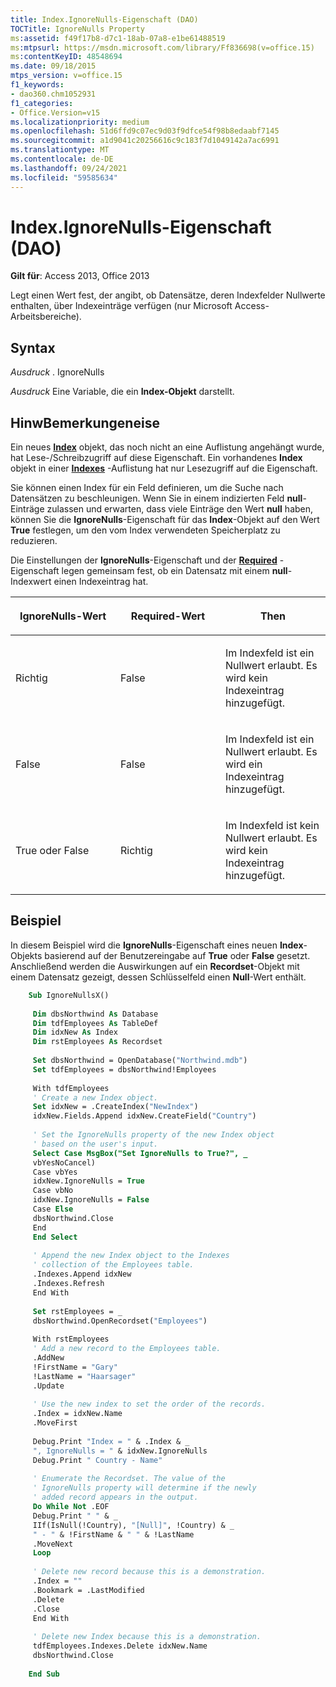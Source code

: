 ```yaml
---
title: Index.IgnoreNulls-Eigenschaft (DAO)
TOCTitle: IgnoreNulls Property
ms:assetid: f49f17b8-d7c1-18ab-07a8-e1be61488519
ms:mtpsurl: https://msdn.microsoft.com/library/Ff836698(v=office.15)
ms:contentKeyID: 48548694
ms.date: 09/18/2015
mtps_version: v=office.15
f1_keywords:
- dao360.chm1052931
f1_categories:
- Office.Version=v15
ms.localizationpriority: medium
ms.openlocfilehash: 51d6ffd9c07ec9d03f9dfce54f98b8edaabf7145
ms.sourcegitcommit: a1d9041c20256616c9c183f7d1049142a7ac6991
ms.translationtype: MT
ms.contentlocale: de-DE
ms.lasthandoff: 09/24/2021
ms.locfileid: "59585634"
---
```

# <a name="indexignorenulls-property-dao"></a>Index.IgnoreNulls-Eigenschaft (DAO)


**Gilt für**: Access 2013, Office 2013

Legt einen Wert fest, der angibt, ob Datensätze, deren Indexfelder Nullwerte enthalten, über Indexeinträge verfügen (nur Microsoft Access-Arbeitsbereiche).

## <a name="syntax"></a>Syntax

*Ausdruck* . IgnoreNulls

*Ausdruck* Eine Variable, die ein **Index-Objekt** darstellt.

## <a name="remarks"></a>HinwBemerkungeneise

Ein neues **[Index](index-object-dao.md)** objekt, das noch nicht an eine Auflistung angehängt wurde, hat Lese-/Schreibzugriff auf diese Eigenschaft. Ein vorhandenes **Index** objekt in einer **[Indexes](indexes-collection-dao.md)** -Auflistung hat nur Lesezugriff auf die Eigenschaft.

Sie können einen Index für ein Feld definieren, um die Suche nach Datensätzen zu beschleunigen. Wenn Sie in einem indizierten Feld **null**-Einträge zulassen und erwarten, dass viele Einträge den Wert **null** haben, können Sie die **IgnoreNulls**-Eigenschaft für das **Index**-Objekt auf den Wert **True** festlegen, um den vom Index verwendeten Speicherplatz zu reduzieren.

Die Einstellungen der **IgnoreNulls**-Eigenschaft und der **[Required](field-required-property-dao.md)** -Eigenschaft legen gemeinsam fest, ob ein Datensatz mit einem **null**-Indexwert einen Indexeintrag hat.

<table>
<colgroup>
<col style="width: 33%" />
<col style="width: 33%" />
<col style="width: 33%" />
</colgroup>
<thead>
<tr class="header">
<th><p>IgnoreNulls-Wert</p></th>
<th><p>Required-Wert</p></th>
<th><p>Then</p></th>
</tr>
</thead>
<tbody>
<tr class="odd">
<td><p>Richtig</p></td>
<td><p>False</p></td>
<td><p>Im Indexfeld ist ein Nullwert erlaubt. Es wird kein Indexeintrag hinzugefügt.</p></td>
</tr>
<tr class="even">
<td><p>False</p></td>
<td><p>False</p></td>
<td><p>Im Indexfeld ist ein Nullwert erlaubt. Es wird ein Indexeintrag hinzugefügt.</p></td>
</tr>
<tr class="odd">
<td><p>True oder False</p></td>
<td><p>Richtig</p></td>
<td><p>Im Indexfeld ist kein Nullwert erlaubt. Es wird kein Indexeintrag hinzugefügt.</p></td>
</tr>
</tbody>
</table>


## <a name="example"></a>Beispiel

In diesem Beispiel wird die **IgnoreNulls**-Eigenschaft eines neuen **Index**-Objekts basierend auf der Benutzereingabe auf **True** oder **False** gesetzt. Anschließend werden die Auswirkungen auf ein **Recordset**-Objekt mit einem Datensatz gezeigt, dessen Schlüsselfeld einen **Null**-Wert enthält.

```vb
    Sub IgnoreNullsX() 
     
     Dim dbsNorthwind As Database 
     Dim tdfEmployees As TableDef 
     Dim idxNew As Index 
     Dim rstEmployees As Recordset 
     
     Set dbsNorthwind = OpenDatabase("Northwind.mdb") 
     Set tdfEmployees = dbsNorthwind!Employees 
     
     With tdfEmployees 
     ' Create a new Index object. 
     Set idxNew = .CreateIndex("NewIndex") 
     idxNew.Fields.Append idxNew.CreateField("Country") 
     
     ' Set the IgnoreNulls property of the new Index object 
     ' based on the user's input. 
     Select Case MsgBox("Set IgnoreNulls to True?", _ 
     vbYesNoCancel) 
     Case vbYes 
     idxNew.IgnoreNulls = True 
     Case vbNo 
     idxNew.IgnoreNulls = False 
     Case Else 
     dbsNorthwind.Close 
     End 
     End Select 
     
     ' Append the new Index object to the Indexes 
     ' collection of the Employees table. 
     .Indexes.Append idxNew 
     .Indexes.Refresh 
     End With 
     
     Set rstEmployees = _ 
     dbsNorthwind.OpenRecordset("Employees") 
     
     With rstEmployees 
     ' Add a new record to the Employees table. 
     .AddNew 
     !FirstName = "Gary" 
     !LastName = "Haarsager" 
     .Update 
     
     ' Use the new index to set the order of the records. 
     .Index = idxNew.Name 
     .MoveFirst 
     
     Debug.Print "Index = " & .Index & _ 
     ", IgnoreNulls = " & idxNew.IgnoreNulls 
     Debug.Print " Country - Name" 
     
     ' Enumerate the Recordset. The value of the 
     ' IgnoreNulls property will determine if the newly 
     ' added record appears in the output. 
     Do While Not .EOF 
     Debug.Print " " & _ 
     IIf(IsNull(!Country), "[Null]", !Country) & _ 
     " - " & !FirstName & " " & !LastName 
     .MoveNext 
     Loop 
     
     ' Delete new record because this is a demonstration. 
     .Index = "" 
     .Bookmark = .LastModified 
     .Delete 
     .Close 
     End With 
     
     ' Delete new Index because this is a demonstration. 
     tdfEmployees.Indexes.Delete idxNew.Name 
     dbsNorthwind.Close 
     
    End Sub
```
